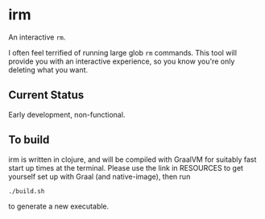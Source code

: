 # irm

An interactive `rm`.

I often feel terrified of running large glob `rm` commands. This tool will provide you with an interactive experience, so you know you're only deleting what you want.

## Current Status

Early development, non-functional.

## To build

irm is written in clojure, and will be compiled with GraalVM for suitably fast start up times at the terminal. Please use the link in RESOURCES to get yourself set up with Graal (and native-image), then run 

``` sh
./build.sh
```

to generate a new executable.
